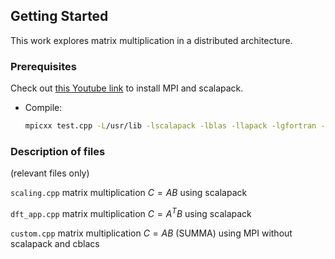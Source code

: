 
<!-- GETTING STARTED -->
## Getting Started

This work explores matrix multiplication in a distributed architecture.


### Prerequisites


Check out [this Youtube link](https://www.youtube.com/watch?v=Jgvoks1RWB0) to install MPI and scalapack.


* Compile:

  ```sh
  mpicxx test.cpp -L/usr/lib -lscalapack -lblas -llapack -lgfortran -o matmul
  ```

### Description of files 

(relevant files only)

`scaling.cpp` matrix multiplication $`C = AB`$ using scalapack

`dft_app.cpp` matrix multiplication $`C = A^{T}B`$ using  scalapack

`custom.cpp` matrix multiplication $`C = AB`$  (SUMMA) using MPI without scalapack and cblacs

